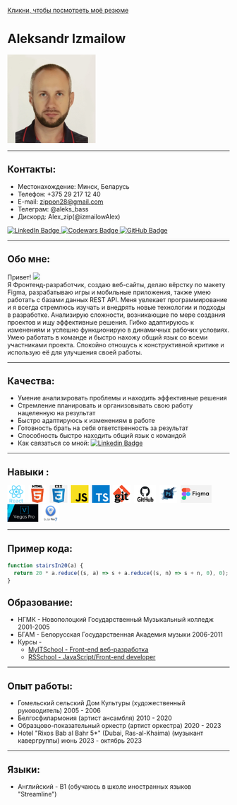 [Кликни, чтобы посмотреть моё резюме](https://izmailowalex.github.io/CV/)
# Aleksandr Izmailow

<div>
    <img src="./components/images/new_photo.jpg" alt="drawing" width="200"/>
</div>

---
## Контакты:
- Местонахождение: Минск, Беларусь
- Телефон: +375 29 217 12 40
- E-mail: zippon28@gmail.com
- Телеграм: @aleks_bass
- Дискорд: Alex_zip(@izmailowAlex)

<div>
  <a href="https://www.linkedin.com/in/aleksandr-izmailow/">
    <img src="https://img.shields.io/badge/LinkedIn-blue?style=for-the-badge&logo=linkedin&logoColor=white" alt="LinkedIn Badge"/>
  </a>
  <a href="https://www.codewars.com/users/rsschool_fedffb7cb5e5775b">
    <img src="https://img.shields.io/badge/Codewars-white?style=for-the-badge&logo=codewars&logoColor=red" alt="Codewars Badge"/>
  </a>
  <a href="https://github.com/izmailowAlex">
    <img src="https://img.shields.io/badge/GitHub-blue?style=for-the-badge&logo=github&logoColor=white" alt="GitHub Badge"/>
  </a>
</div>

---
## Обо мне:

<p>Привет! <img src="https://media.giphy.com/media/hvRJCLFzcasrR4ia7z/giphy.gif" width="30px"/><br/>
<span>Я Фронтенд-разработчик, создаю веб-сайты, делаю вёрстку по макету Figma, разрабатываю игры и мобильные приложения, также умею работать с базами данных REST API.
Меня увлекает программирование и я всегда стремлюсь изучать и внедрять новые технологии и подходы в разработке. Анализирую сложности, возникающие по мере создания проектов и ищу эффективные решения. Гибко адаптируюсь к изменениям и успешно функционирую в динамичных рабочих условиях. Умею работать в команде и быстро нахожу общий язык со всеми участниками проекта. Спокойно отношусь к конструктивной критике и использую её для улучшения своей работы.</span></p>

---
## Качества:

- Умение анализировать проблемы и находить эффективные решения
- Стремление планировать и организовывать свою работу нацеленную на результат
- Быстро адаптируюсь к изменениям в работе
- Готовность брать на себя ответственность за результат
- Способность быстро находить общий язык с командой
- Как связаться со мной: [![Linkedin Badge](https://img.shields.io/badge/-linkedin-blue?style=flat&logo=Linkedin&logoColor=white)](https://www.linkedin.com/in/aleksandr-izmailow/)

---

## Навыки :

<div>
  <img src="./components/images/react.png" title="React" alt="React" width="40" height="40"/>&nbsp;
  <img src="./components/images/HTML5.png" title="HTML5" alt="HTML5" width="40" height="40"/>&nbsp;
  <img src="./components/images/css.png" title="Css" alt="Css" width="40" height="40"/>&nbsp;
  <img src="./components/images/javascript.png" title="Javascript" alt="Javascript" width="40" height="40"/>&nbsp;
  <img src="./components/images/typescript.png" title="Typescript" alt="Typescript" width="40" height="40"/>&nbsp;
  <img src="./components/images/git.jpeg" title="Git" alt="Git" width="40" height="40"/>&nbsp;
  <img src="./components/images/GitHub.png" title="GitHub" alt="GitHub" width="50" height="40"/>&nbsp;
  <img src="./components/images/photoshop.webp" title="Photoshop" alt="Photoshop" width="40" height="40"/>&nbsp;
  <img src="./components/images/figma.jpeg" title="Figma" alt="Figma" width="70" height="40"/>&nbsp;
  <img src="./components/images/sony_vegas.jpeg" title="Sony Vegas" alt="Sony Vegas" width="70" height="40"/>&nbsp;
  <img src="./components/images/Guitar_Pro.jpeg" title="Guitar Pro" alt="Guitar Pro" width="40" height="40"/>&nbsp;
</div>

---

## Пример кода:
```javascript
function stairsIn20(a) {
  return 20 * a.reduce((s, a) => s + a.reduce((s, n) => s + n, 0), 0);
}
```
## Образование:
* НГМК - Новополоцкий Государственный Музыкальный колледж 2001-2005
* БГАМ - Белорусская Государственная Академия музыки 2006-2011
* Курсы - 
  + [MyITSchool - Front-end веб-разработка](https://myitschool.by/)
  + [RSSchool - JavaScript/Front-end developer](https://rs.school/)

---

## Опыт работы:
* Гомельский сельский Дом Культуры (художественный руководитель) 2005 - 2006
* Белгосфилармония (артист ансамбля) 2010 - 2020
* Образцово-показательный оркестр (артист оркестра) 2020 - 2023
* Hotel "Rixos Bab al Bahr 5*" (Dubai, Ras-al-Khaima) (музыкант кавергруппы) июнь 2023 - октябрь 2023

---

## Языки:
* Английский - B1 (обучаюсь в школе иностранных языков "Streamline")
